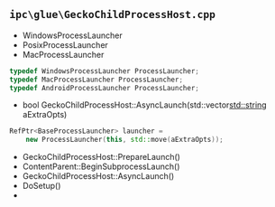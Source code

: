 
## `ipc\glue\GeckoChildProcessHost.cpp`

- WindowsProcessLauncher
- PosixProcessLauncher
- MacProcessLauncher
```c++
typedef WindowsProcessLauncher ProcessLauncher;
typedef MacProcessLauncher ProcessLauncher;
typedef AndroidProcessLauncher ProcessLauncher;
```
- bool GeckoChildProcessHost::AsyncLaunch(std::vector<std::string> aExtraOpts)
```c++
RefPtr<BaseProcessLauncher> launcher =
    new ProcessLauncher(this, std::move(aExtraOpts));
```
- GeckoChildProcessHost::PrepareLaunch()
- ContentParent::BeginSubprocessLaunch()
- GeckoChildProcessHost::AsyncLaunch()
- DoSetup()
- 
